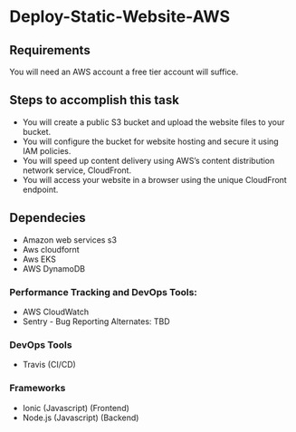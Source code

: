 # Deploy-Static-Website-AWS

## Requirements
You will need an AWS account a free tier account will suffice.

## Steps to accomplish this task
- You will create a public S3 bucket and upload the website files to your bucket.
- You will configure the bucket for website hosting and secure it using IAM policies.
- You will speed up content delivery using AWS’s content distribution network service, CloudFront.
- You will access your website in a browser using the unique CloudFront endpoint.

## Dependecies
- Amazon web services s3
- Aws cloudfornt
- Aws EKS
- AWS DynamoDB 

### Performance Tracking and DevOps Tools:
- AWS CloudWatch 
- Sentry - Bug Reporting
Alternates:
TBD
### DevOps Tools 
- Travis (CI/CD)

### Frameworks

- Ionic (Javascript) (Frontend)
- Node.js (Javascript) (Backend)
